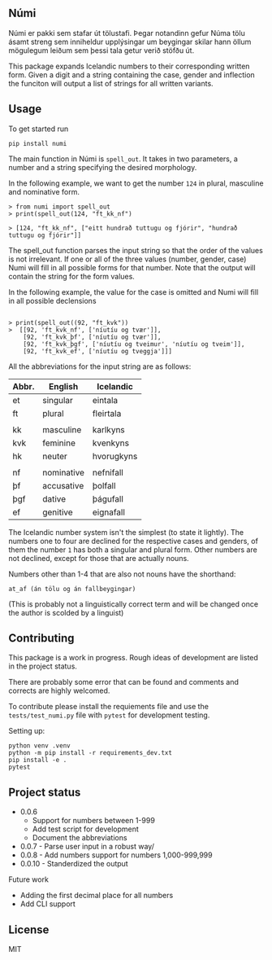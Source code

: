 

<!-- ![Tests](https://gitlab.com/tiro-is/h10/h10/numi/actions/workflows/tests.yml/badge.svg) -->

## Númi
Númi er pakki sem stafar út tölustafi. Þegar notandinn gefur Núma tölu ásamt streng sem inniheldur upplýsingar um beygingar skilar hann öllum mögulegum leiðum sem þessi tala getur verið stöfðu út.

This package expands Icelandic numbers to their corresponding written form. Given a digit and a string containing the case, gender and inflection the funciton will output a list of strings for all written variants.



## Usage

To get started run 
```
pip install numi
```

The main function in Númi is `spell_out`. It takes in two parameters, a number and a string specifying the desired morphology.

In the following example, we want to get the number `124` in plural, masculine and nominative form.  
```
> from numi import spell_out
> print(spell_out(124, "ft_kk_nf")

> [124, "ft_kk_nf", ["eitt hundrað tuttugu og fjórir", "hundrað tuttugu og fjórir"]]
```

The spell_out function parses the input string so that the order of the values is not irrelevant. If one or all of the three values (number, gender, case) Numi will fill in all possible forms for that number. Note that the output will contain the string for the form values. 

In the following example, the value for the case is omitted and Numi will fill in all possible declensions
```

> print(spell_out((92, "ft_kvk"))
>  [[92, 'ft_kvk_nf', ['níutíu og tvær']], 
    [92, 'ft_kvk_þf', ['níutíu og tvær']],
    [92, 'ft_kvk_þgf', ['níutíu og tveimur', 'níutíu og tveim']],
    [92, 'ft_kvk_ef', ['níutíu og tveggja']]]
```

All the abbreviations for the input string are as follows:

| Abbr. | English    | Icelandic  |
| ----- | ---------- | ---------- |
| et    | singular   | eintala    |
| ft    | plural     | fleirtala  |
|       |            |            |
| kk    | masculine  | karlkyns   |
| kvk   | feminine   | kvenkyns   |
| hk    | neuter     | hvorugkyns |
|       |            |            |
| nf    | nominative | nefnifall  |
| þf    | accusative | þolfall    |
| þgf   | dative     | þágufall   |
| ef    | genitive   | eignafall  |

The Icelandic number system isn't the simplest (to state it lightly). The numbers one to four are declined for the respective cases and genders, of them the number `1` has both a singular and plural form. Other numbers are not declined, except for those that are actually nouns.

Numbers other than 1-4 that are also not nouns have the shorthand: 
```
at_af (án tölu og án fallbeygingar) 
``` 
(This is probably not a linguistically correct term and will be changed once the author is scolded by a linguist)


## Contributing
This package is a work in progress. Rough ideas of development are listed in the project status. 

There are probably some error that can be found and comments and corrects are highly welcomed. 

To contribute please install the requiements file and use the `tests/test_numi.py` file with `pytest` for development testing.

Setting up:
```
python venv .venv
python -m pip install -r requirements_dev.txt
pip install -e .
pytest
```



## Project status
* 0.0.6 
    - Support for numbers between 1-999
    - Add test script for development
    - Document the abbreviations
* 0.0.7 - Parse user input in a robust way/  
* 0.0.8 - Add numbers support for numbers 1,000-999,999
* 0.0.10 - Standerdized the output

Future work
* Adding the first decimal place for all numbers
* Add CLI support 

## License
MIT